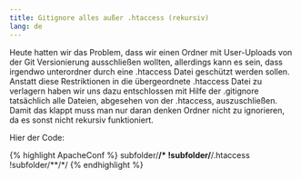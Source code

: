 ```yaml
---
title: Gitignore alles außer .htaccess (rekursiv)
lang: de
---
```


Heute hatten wir das Problem, dass wir einen Ordner mit User-Uploads von der Git Versionierung ausschließen wollten, allerdings kann es sein, dass irgendwo unterordner durch eine .htaccess Datei geschützt werden sollen. Anstatt diese Restriktionen in die übergeordnete .htaccess Datei zu verlagern haben wir uns dazu entschlossen mit Hilfe der .gitignore tatsächlich alle Dateien, abgesehen von der .htaccess, auszuschließen. Damit das klappt muss man nur daran denken Ordner nicht zu ignorieren, da es sonst nicht rekursiv funktioniert. 

Hier der Code:

{% highlight ApacheConf %}
subfolder/**/*
!subfolder/**/.htaccess
!subfolder/**/*/
{% endhighlight %}
